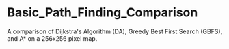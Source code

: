 # Basic_Path_Finding_Comparison
A comparison of Dijkstra's Algorithm (DA), Greedy Best First Search (GBFS), and A* on a 256x256 pixel map.
